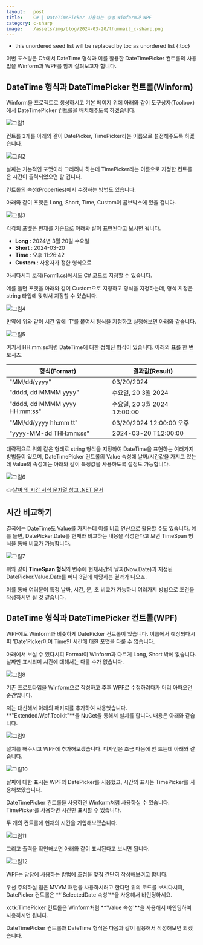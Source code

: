 ```yaml
---
layout:   post
title:    C# | DateTimePicker 사용하는 방법 Winform과 WPF
category: c-sharp
image:    /assets/img/blog/2024-03-20/thumnail_c-sharp.png
---
```


* this unordered seed list will be replaced by toc as unordered list
{:toc}

이번 포스팅은 C#에서 DateTime 형식과 이를 활용한 DateTimePicker 컨트롤의 사용법을 Winform과 WPF를 함께 살펴보고자 합니다.

## DateTime 형식과 DateTimePicker 컨트롤(Winform)

Winform을 프로젝트로 생성하시고 기본 페이지 위에 아래와 같이 도구상자(Toolbox)에서 DateTimePicker 컨트롤을 배치해주도록 하겠습니다.

![그림1](https://github.com/BGAB0322/bgab.github.io/blob/main/assets/img/blog/2024-03-20/datetime_picker_1.png?raw=true)

컨트롤 2개를 아래와 같이 DatePicker, TimePicker라는 이름으로 설정해주도록 하겠습니다.

![그림2](https://github.com/BGAB0322/bgab.github.io/blob/main/assets/img/blog/2024-03-20/datetime_picker_2.png?raw=true)

날짜는 기본적인 포맷이라 그러려니 하는데 TimePicker라는 이름으로 지정한 컨트롤은 시간이 출력되었으면 할 겁니다.

컨트롤의 속성(Properties)에서 수정하는 방법도 있습니다.

아래와 같이 포맷은 Long, Short, Time, Custom이 콤보박스에 있을 겁니다.

![그림3](https://github.com/BGAB0322/bgab.github.io/blob/main/assets/img/blog/2024-03-20/datetime_picker_3.png?raw=true)

각각의 포맷은 현재를 기준으로 아래와 같이 표현된다고 보시면 됩니다.

* **Long** : 2024년 3월 20일 수요일
* **Short** : 2024-03-20
* **Time** : 오후 11:26:42
* **Custom** : 사용자가 정한 형식으로

아시다시피 로직(Form1.cs)에서도 C# 코드로 지정할 수 있습니다. 

예를 들면 포맷을 아래와 같이 Custom으로 지정하고 형식을 지정하는데, 형식 지정은 string 타입에 맞춰서 지정할 수 있습니다.

![그림4](https://github.com/BGAB0322/bgab.github.io/blob/main/assets/img/blog/2024-03-20/datetime_picker_4.png?raw=true)

만약에 위와 같이 시간 앞에 'T'를 붙여서 형식을 지정하고 실행해보면 아래와 같습니다.

![그림5](https://github.com/BGAB0322/bgab.github.io/blob/main/assets/img/blog/2024-03-20/datetime_picker_5.png?raw=true)

여기서 HH:mm:ss처럼 DateTime에 대한 정해진 형식이 있습니다. 아래의 표를 한 번 보시죠.

|형식(Format)|결과값(Result)|
|---|---|
|"MM/dd/yyyy"|03/20/2024|
|"dddd, dd MMMM yyyy"|수요일, 20 3월 2024|
|"dddd, dd MMMM yyyy HH:mm:ss"|수요일, 20 3월 2024 12:00:00|
|"MM/dd/yyyy hh:mm tt"|03/20/2024 12:00:00 오후|
|"yyyy-MM-dd THH:mm:ss"|2024-03-20 T12:00:00|

대략적으로 위의 같은 형태로 string 형식을 지정하여 DateTime을 표현하는 여러가지 방법들이 있으며, DateTimePicker 컨트롤의 Value 속성에 날짜/시간값을 가지고 있는데 Value의 속성에는 아래와 같이 특정값을 사용하도록 설정도 가능합니다.

![그림6](https://github.com/BGAB0322/bgab.github.io/blob/main/assets/img/blog/2024-03-20/datetime_picker_6.png?raw=true)

👉[날짜 및 시간 서식 문자열 참고 .NET 문서](https://learn.microsoft.com/ko-kr/dotnet/standard/base-types/custom-date-and-time-format-strings)

## 시간 비교하기
결국에는 DateTime도 Value를 가지는데 이를 비교 연산으로 활용할 수도 있습니다. 예를 들면, DatePicker.Date를 현재와 비교하는 내용을 작성한다고 보면 TimeSpan 형식을 통해 비교가 가능합니다.

![그림7](https://github.com/BGAB0322/bgab.github.io/blob/main/assets/img/blog/2024-03-20/datetime_picker_7.png?raw=true)

위와 같이 **TimeSpan 형식**의 변수에 현재시간의 날짜(Now.Date)과 지정된 DatePicker.Value.Date를 빼니 3일에 해당하는 결과가 나오죠.

이를 통해 여러분이 특정 날짜, 시간, 분, 초 비교가 가능하니 여러가지 방법으로 조건을 작성하시면 될 것 같습니다.

## DateTime 형식과 DateTimePicker 컨트롤(WPF)
WPF에도 Winform과 비슷하게 DatePicker 컨트롤이 있습니다. 이름에서 예상되다시피 'Date'Picker이며 Time인 시간에 대한 포맷을 다룰 수 없습니다. 

아래에서 보실 수 있다시피 Format이 Winform과 다르게 Long, Short 밖에 없습니다. 날짜만 표시되며 시간에 대해서는 다룰 수가 없습니다.

![그림8](https://github.com/BGAB0322/bgab.github.io/blob/main/assets/img/blog/2024-03-20/datetime_picker_8.png?raw=true)

기존 프로토타입을 Winform으로 작성하고 추후 WPF로 수정하려다가 머리 아파오던 순간입니다.

저는 대신해서 아래의 패키지를 추가하여 사용했습니다. **"Extended.Wpf.Toolkit"**을 NuGet을 통해서 설치를 합니다. 내용은 아래와 같습니다.

![그림9](https://github.com/BGAB0322/bgab.github.io/blob/main/assets/img/blog/2024-03-20/datetime_picker_9.png?raw=true)

설치를 해주시고 WPF에 추가해보겠습니다. 디자인은 조금 마음에 안 드는데 아래와 같습니다.

![그림10](https://github.com/BGAB0322/bgab.github.io/blob/main/assets/img/blog/2024-03-20/datetime_picker_10.png?raw=true)

날짜에 대한 표시는 WPF의 DatePicker를 사용했고, 시간의 표시는 TimePicker를 사용해보았습니다. 

DateTimePicker 컨트롤을 사용하면 Winform처럼 사용하실 수 있습니다. TimePicker를 사용하면 시간만 표시할 수 있습니다.

두 개의 컨트롤에 현재의 시간을 기입해보겠습니다. 

![그림11](https://github.com/BGAB0322/bgab.github.io/blob/main/assets/img/blog/2024-03-20/datetime_picker_11.png?raw=true)

그리고 출력을 확인해보면 아래와 같이 표시된다고 보시면 됩니다.

![그림12](https://github.com/BGAB0322/bgab.github.io/blob/main/assets/img/blog/2024-03-20/datetime_picker_12.png?raw=true)

WPF는 당장에 사용하는 방법에 초점을 맞춰 간단히 작성해보려고 합니다.

우선 주의하실 점은 MVVM 패턴을 사용하시려고 한다면 위의 코드를 보시다시피, DatePicker 컨트롤은 **'SelectedDate 속성'**을 사용해서 바인딩하세요.

xctk:TimePicker 컨트롤은 Winform처럼 **'Value 속성'**을 사용해서 바인딩하여 사용하시면 됩니다.

DateTimePicker 컨트롤과 DateTime 형식은 다음과 같이 활용해서 작성해보면 되겠습니다.